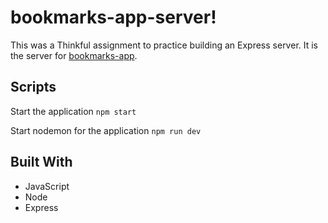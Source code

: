 # bookmarks-app-server!

This was a Thinkful assignment to practice building an Express server. It is the server for [bookmarks-app](https://github.com/7424243/bookmarks-app).

## Scripts

Start the application `npm start`

Start nodemon for the application `npm run dev`

## Built With

* JavaScript
* Node
* Express

